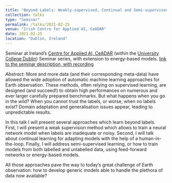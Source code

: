 ```yaml
---
title: "Beyond Labels: Weakly-supervised, Continual and Semi-supervised Learning for Earth Observation"
collection: talks
type: "Seminar"
permalink: /talks/2021-02-25
venue: "Irish Centre for Applied AI, CeADAR"
date: 2021-02-25
location: "Dublin, Ireland"
---
```


Seminar at Ireland’s [Centre for Applied AI, CeADAR](https://ceadar.ie/) (within the [University College Dublin](https://www.ucd.ie/)) Seminar series, with extension to energy-based models.
[link to the seminar description, with recording](https://old.ceadar.ie/ceadar-online-tech-talks-feb-21/)

_Abstract:_ More and more data (and their corresponding meta-data) have allowed the wide adoption of automatic machine learning approaches for Earth observation. These methods, often relying on supervised learning, are designed (and succeed!) to obtain high performances on numerous and ever larger carefully prepared benchmarks. But what happens when you go in the wild? When you cannot trust the labels, or worse, when no labels exist? Domain adaptation and generalisation issues appear, leading to unpredictable results.

In this talk I will present several approaches which learn beyond labels. First, I will present a weak supervision method which allows to train a neural network model when labels are inadequate or noisy. Second, I will talk about continual learning for adapting models with the help of a human-in-the-loop. Finally, I will address semi-supervised learning, or how to train models from both labelled and unlabelled data, using feed-forward networks or energy-based models. 

All those approaches pave the way to today’s great challenge of Earth observation: how to develop generic models able to handle the plethora of data now available?
